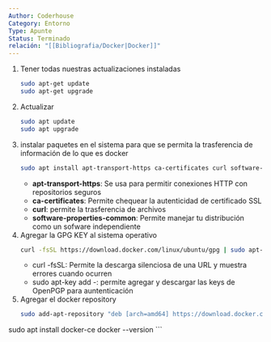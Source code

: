 ```yaml
---
Author: Coderhouse
Category: Entorno
Type: Apunte
Status: Terminado
relación: "[[Bibliografia/Docker|Docker]]"
---
```

1. Tener todas nuestras actualizaciones instaladas 
	```Bash
	sudo apt-get update
	sudo apt-get upgrade
	``` 
2. Actualizar
	```Bash
	sudo apt update
	sudo apt upgrade
	``` 
3. instalar paquetes en el sistema para que se permita la trasferencia de información de lo que es docker
	```Bash
	sudo apt install apt-transport-https ca-certificates curl software-properties-common
	``` 
	- **apt-transport-https**: Se usa para permitir conexiones HTTP con repositorios seguros
	- **ca-certificates**: Permite chequear la autenticidad de certificado SSL
	- **curl**: permite la trasferencia de archivos
	- **software-properties-common**: Permite manejar tu distribución como un sofware independiente
4. Agregar la GPG KEY al sistema operativo
	```bash
	curl -fsSL https://download.docker.com/linux/ubuntu/gpg | sudo apt-key add -
	```
	- curl -fsSL: Permite la descarga silenciosa de una URL y muestra errores cuando ocurren
	- sudo apt-key add -: permite agregar y descargar las keys de OpenPGP para auntenticación
6. Agregar el docker repository
	```bash
	sudo add-apt-repository "deb [arch=amd64] https://download.docker.com/linux/ubuntu focal stable"

sudo apt install docker-ce
docker --version
	```